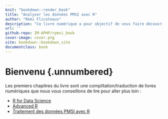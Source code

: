 ```yaml
---
knit: "bookdown::render_book"
title: "Analyser les données PMSI avec R"
author: "Rémi Flicoteaux"
description: "Ce livre numérique a pour objectif de vous faire découvrir comment le logiciel R pour vous permettre d'analyser efficacement les données PMSI. La première partie comprend une introduction rapide au language de programmation R avec l'apport des packages de la collection tidyverse. De part son utilité, nous avons également fait un rapide rappel de l'utilisation du logiciel git pour organiser le partage du code informatiquje. La suite du livre comprend une introduction à l'utilisation du package pmesayr qui ne remplace pas la lecture de l'excellent livre de Guillaume. Enfin, nous montrerons par l'exemple comment réaliser des projets d'analyse des données PMSI avec R"
url: ''
github-repo: IM-APHP/rpmsi_book
cover-image: cover.png
site: bookdown::bookdown_site
documentclass: book
---
```


# Bienvenu {.unnumbered}

Les premiers chapitres du livre sont une compiltation/traduction de livres numériques que nous vous conseillons de lire pour aller plus loin :

-   [R for Data Science](https://r4ds.had.co.nz/)
-   [Advanced R](https://adv-r.hadley.nz)
-   [Traitement des données PMSI avec R](https://guillaumepressiat.github.io/pmeasyr-book/)


